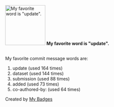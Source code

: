 <img src="https://my-badges.github.io/my-badges/favorite-word.png" alt="My favorite word is &quot;update&quot;." title="My favorite word is &quot;update&quot;." width="128">
<strong>My favorite word is &quot;update&quot;.</strong>
<br><br>

My favorite commit message words are:

1. update (used 164 times)
2. dataset (used 144 times)
3. submission (used 88 times)
4. added (used 73 times)
5. co-authored-by: (used 64 times)


Created by <a href="https://github.com/my-badges/my-badges">My Badges</a>